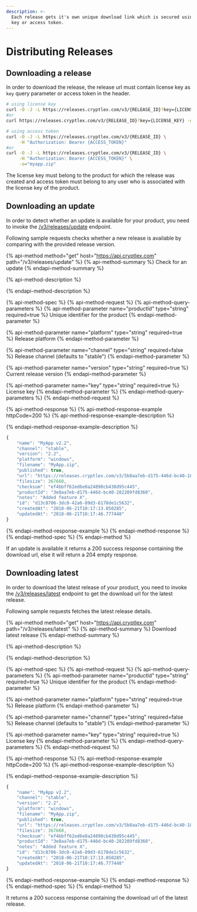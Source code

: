 ```yaml
---
description: >-
  Each release gets it's own unique download link which is secured using license
  key or access token.
---
```


# Distributing Releases

## Downloading a release

In order to download the release, the release url must contain license key as  `key` query parameter or access token in the header.

```bash
# using license key
curl -O -J -L https://releases.cryptlex.com/v3/{RELEASE_ID}?key={LICENSE_KEY}
#or
curl https://releases.cryptlex.com/v3/{RELEASE_ID}?key={LICENSE_KEY} -o="myapp.zip"

# using access token
curl -O -J -L https://releases.cryptlex.com/v3/{RELEASE_ID} \
     -H "Authorization: Bearer {ACCESS_TOKEN}"
#or
curl -O -J -L https://releases.cryptlex.com/v3/{RELEASE_ID} \
     -H "Authorization: Bearer {ACCESS_TOKEN}" \
     -o="myapp.zip"
```

The license key must belong to the product for which the release was created and access token must belong to any user who is associated with the license key of the product.

## Downloading an update

In order to detect whether an update is available for your product, you need to invoke the [/v3/releases/update](https://api.cryptlex.com/v3/docs#operation/V3ReleasesUpdateGet) endpoint.

Following sample requests checks whether a new release is available by comparing with the provided release version.

{% api-method method="get" host="https://api.cryptlex.com" path="/v3/releases/update" %}
{% api-method-summary %}
Check for an update
{% endapi-method-summary %}

{% api-method-description %}

{% endapi-method-description %}

{% api-method-spec %}
{% api-method-request %}
{% api-method-query-parameters %}
{% api-method-parameter name="productId" type="string" required=true %}
Unique identifier for the product
{% endapi-method-parameter %}

{% api-method-parameter name="platform" type="string" required=true %}
Release platform
{% endapi-method-parameter %}

{% api-method-parameter name="channel" type="string" required=false %}
Release channel \(defaults to "stable"\)
{% endapi-method-parameter %}

{% api-method-parameter name="version" type="string" required=true %}
Current release version
{% endapi-method-parameter %}

{% api-method-parameter name="key" type="string" required=true %}
License key
{% endapi-method-parameter %}
{% endapi-method-query-parameters %}
{% endapi-method-request %}

{% api-method-response %}
{% api-method-response-example httpCode=200 %}
{% api-method-response-example-description %}

{% endapi-method-response-example-description %}

```javascript
{ 
    "name": "MyApp v2.2", 
    "channel": "stable", 
    "version": "2.2", 
    "platform": "windows", 
    "filename": "MyApp.zip", 
    "published": true, 
    "url": "https://releases.cryptlex.com/v3/5b8aa7eb-d175-446d-bc40-182209fd8329", 
    "filesize": 367660, 
    "checksum": "ef4bbff62ed6e8a24890cb438d95c445", 
    "productId": "3e8aa7eb-d175-446d-bc40-282209fd8360", 
    "notes": "Added feature X", 
    "id": "d13c8706-3dc0-42a6-89d3-6178de1c5632", 
    "createdAt": "2018-06-21T10:17:13.050285", 
    "updatedAt": "2018-06-21T10:17:46.777448" 
}
```
{% endapi-method-response-example %}
{% endapi-method-response %}
{% endapi-method-spec %}
{% endapi-method %}

If an update is available it returns a 200 success response containing the download url, else it will return a 204 empty response.

## Downloading latest

In order to download the latest release of your product, you need to invoke the [/v3/releases/latest](https://api.cryptlex.com/v3/docs#operation/V3ReleasesLatestGet) endpoint to get the download url for the latest release.

Following sample requests fetches the latest release details.

{% api-method method="get" host="https://api.cryptlex.com" path="/v3/releases/latest" %}
{% api-method-summary %}
Download latest release
{% endapi-method-summary %}

{% api-method-description %}

{% endapi-method-description %}

{% api-method-spec %}
{% api-method-request %}
{% api-method-query-parameters %}
{% api-method-parameter name="productId" type="string" required=true %}
Unique identifier for the product
{% endapi-method-parameter %}

{% api-method-parameter name="platform" type="string" required=true %}
Release platform
{% endapi-method-parameter %}

{% api-method-parameter name="channel" type="string" required=false %}
Release channel \(defaults to "stable"\)
{% endapi-method-parameter %}

{% api-method-parameter name="key" type="string" required=true %}
License key
{% endapi-method-parameter %}
{% endapi-method-query-parameters %}
{% endapi-method-request %}

{% api-method-response %}
{% api-method-response-example httpCode=200 %}
{% api-method-response-example-description %}

{% endapi-method-response-example-description %}

```javascript
{ 
    "name": "MyApp v2.2", 
    "channel": "stable", 
    "version": "2.2", 
    "platform": "windows", 
    "filename": "MyApp.zip", 
    "published": true, 
    "url": "https://releases.cryptlex.com/v3/5b8aa7eb-d175-446d-bc40-182209fd8329", 
    "filesize": 367660, 
    "checksum": "ef4bbff62ed6e8a24890cb438d95c445", 
    "productId": "3e8aa7eb-d175-446d-bc40-282209fd8360", 
    "notes": "Added feature X", 
    "id": "d13c8706-3dc0-42a6-89d3-6178de1c5632", 
    "createdAt": "2018-06-21T10:17:13.050285", 
    "updatedAt": "2018-06-21T10:17:46.777448" 
}
```
{% endapi-method-response-example %}
{% endapi-method-response %}
{% endapi-method-spec %}
{% endapi-method %}

It returns a 200 success response containing the download url of the latest release.

